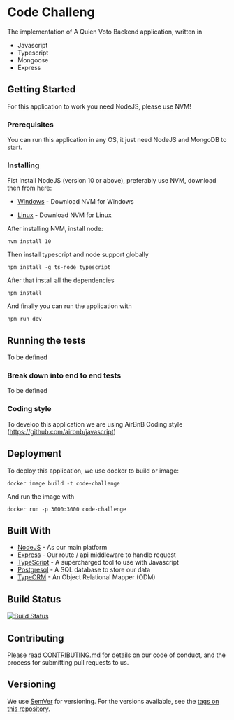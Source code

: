 # Code Challeng

The implementation of A Quien Voto Backend application, written in
*   Javascript
*   Typescript
*   Mongoose 
*   Express

## Getting Started

For this application to work you need NodeJS, please use NVM!

### Prerequisites

You can run this application in any OS, it just need NodeJS and MongoDB to start.

### Installing

Fist install NodeJS (version 10 or above), preferably use NVM, download then from here:

* [Windows](https://github.com/coreybutler/nvm-windows) - Download NVM for Windows

* [Linux](https://github.com/creationix/nvm) - Download NVM for Linux

After installing NVM, install node:

```
nvm install 10
```

Then install typescript and node support globally

```
npm install -g ts-node typescript

```

After that install all the dependencies

```
npm install
```

And finally you can run the application with

```
npm run dev
```

## Running the tests

To be defined

### Break down into end to end tests

To be defined

### Coding style

To develop this application we are using AirBnB Coding style (https://github.com/airbnb/javascript) 

## Deployment

To deploy this application, we use docker to build or image:

```
docker image build -t code-challenge
```

And run the image with

```
docker run -p 3000:3000 code-challenge
```

## Built With

* [NodeJS](http://nodejs.org/) - As our main platform
* [Express](https://expressjs.com/) - Our route / api middleware to handle request
* [TypeScript](https://www.typescriptlang.org/) - A supercharged tool to use with Javascript
* [Postgresql](https://www.postgresql.com/) - A SQL database to store our data
* [TypeORM](https://github.com/typeorm/typeorm/) - An Object Relational Mapper (ODM)

## Build Status
[![Build Status](https://travis-ci.org/aQuienVoto/backend.svg?branch=master)](https://travis-ci.org/aQuienVoto/backend)

## Contributing

Please read [CONTRIBUTING.md](https://gist.github.com/PurpleBooth/b24679402957c63ec426) for details on our code of conduct, and the process for submitting pull requests to us.

## Versioning

We use [SemVer](http://semver.org/) for versioning. For the versions available, see the [tags on this repository](https://github.com/your/project/tags). 
